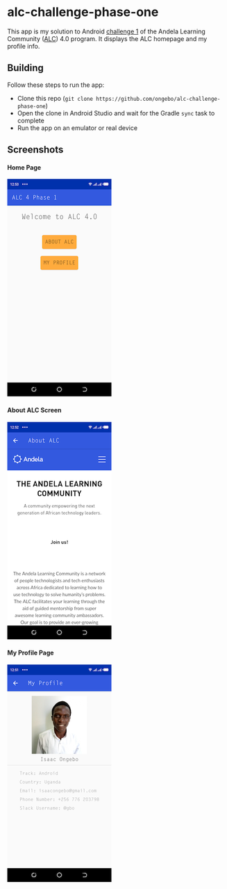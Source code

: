 # alc-challenge-phase-one
This app is my solution to Android [challenge 1](https://docs.google.com/document/d/1GsTwCCmG9krpzt0LsSpk6rHzGFfmTxrqLhDWO6veQ2A/preview#) of the Andela Learning Community ([ALC](https://andela.com/alc/)) 4.0 program. It displays the ALC homepage and my profile info.
## Building
Follow these steps to run the app:
* Clone this repo (`git clone https://github.com/ongebo/alc-challenge-phase-one`)
* Open the clone in Android Studio and wait for the Gradle `sync` task to complete
* Run the app on an emulator or real device
## Screenshots
#### Home Page
![Image](screenshots/home-screen.png)
#### About ALC Screen
![Image](screenshots/about-alc-screen.png)
#### My Profile Page
![Image](screenshots/profile-page.png)

